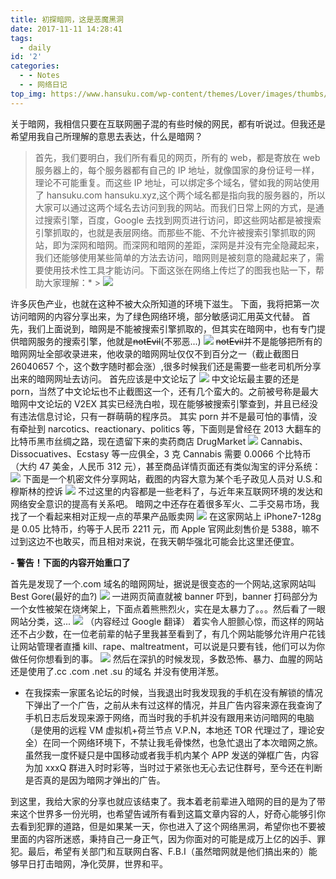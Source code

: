 ```yaml
---
title: 初探暗网，这是恶魔黑洞
date: 2017-11-11 14:28:41
tags:
  - daily
id: '2'
categories:
  - - Notes
  - - 网络日记
top_img: https://www.hansuku.com/wp-content/themes/Lover/images/thumbs/2.jpg
---
```


关于暗网，我相信只要在互联网圈子混的有些时候的网民，都有听说过。但我还是希望用我自己所理解的意思去表达，什么是暗网？

> 首先，我们要明白，我们所有看见的网页，所有的 web，都是寄放在 web 服务器上的，每个服务器都有自己的 IP 地址，就像国家的身份证号一样，理论不可能重复。而这些 IP 地址，可以绑定多个域名，譬如我的网站使用了 hansuku.com hansuku.xyz,这个两个域名都是指向我的服务器的，所以大家可以通过这两个域名去访问到我的网站。而我们日常上网的方式，是通过搜索引擎，百度，Google 去找到网页进行访问，即这些网站都是被搜索引擎抓取的，也就是表层网络。而那些不能、不允许被搜索引擎抓取的网站，即为深网和暗网。而深网和暗网的差距，深网是并没有完全隐藏起来，我们还能够使用某些简单的方法去访问，暗网则是被刻意的隐藏起来了，需要使用技术性工具才能访问。下面这张在网络上传烂了的图我也贴一下，帮助大家理解：\* > ![](https://www.hansuku.com/wp-content/uploads/2017/11/9d809bc4fd40a6c33a38bb3c683ffe80.png)

许多灰色产业，也就在这种不被大众所知道的环境下滋生。
下面，我将把第一次访问暗网的内容分享出来，为了绿色网络环境，部分敏感词汇用英文代替。
首先，我们上面说到，暗网是不能被搜索引擎抓取的，但其实在暗网中，也有专门提供暗网服务的搜索引擎，他就是~~notEvil~~(不邪恶...)
![](https://www.hansuku.com/wp-content/uploads/2017/11/a2ac7a0944a191aa346a7fd98a5c4bfb.png)
~~notEvil~~并不是能够把所有的暗网网址全部收录进来，他收录的暗网网址仅仅不到百分之一（截止截图日 26040657 个，这个数字随时都会涨）,很多时候我们还是需要一些老司机所分享出来的暗网网址去访问。
首先应该是中文论坛了
![](https://www.hansuku.com/wp-content/uploads/2017/11/8e7392abbcc694ef035de1ae65997ab8.png)
中文论坛最主要的还是 porn，当然了中文论坛也不止截图这一个，还有几个蛮大的。之前被号称是最大暗网中文论坛的 V2EX 其实已经洗白啦，现在能够被搜索引擎查到，并且已经没有违法信息讨论，只有一群萌萌的程序员。
其实 porn 并不是最可怕的事情，没有牵扯到 narcotics、reactionary、politics 等，下面则是曾经在 2013 大翻车的比特币黑市丝绸之路，现在遗留下来的卖药商店 DrugMarket
![](https://www.hansuku.com/wp-content/uploads/2017/11/c92788c78da8f0894ffa524e91f8f777.png)
Cannabis、Dissocuatives、Ecstasy 等一应俱全，3 克 Cannabis 需要 0.0066 个比特币（大约 47 美金，人民币 312 元），甚至商品详情页面还有类似淘宝的评分系统：
![](https://www.hansuku.com/wp-content/uploads/2017/11/a7b8fd685a2974bf46660e6b1b4a177c.png)
下面是一个机密文件分享网站，截图的内容大意为某个毛子政见人员对 U.S.和穆斯林的控诉
![](https://www.hansuku.com/wp-content/uploads/2017/11/67dfe1c28dedc4c978cd698191812329.png)
不过这里的内容都是一些老料了，与近年来互联网环境的发达和网络安全意识的提高有关系吧。
暗网之中还存在着很多军火、二手交易市场，我找了一个看起来相对正规一点的苹果产品贩卖网
![](https://www.hansuku.com/wp-content/uploads/2017/11/80ae9098d4f12c2dca3f1320b82a8dbd.png)
在这家网站上 iPhone7-128g 是 0.05 比特币，约等于人民币 2211 元，而 Apple 官网此刻售价是 5388，嘛不过到这边不也敢买，而且相对来说，在我天朝华强北可能会比这里还便宜。

**- 警告！下面的内容开始重口了**

首先是发现了一个.com 域名的暗网网址，据说是很变态的一个网站,这家网站叫 Best Gore(最好的血?)
![](https://www.hansuku.com/wp-content/uploads/2017/11/467e171edcdc18884d1fa4e0f66edbde.png)
一进网页简直就被 banner 吓到，banner 打码部分为一个女性被架在烧烤架上，下面点着熊熊烈火，实在是太暴力了。。。然后看了一眼网站分类，这...
![](https://www.hansuku.com/wp-content/uploads/2017/11/e28dff376bf6b8ad0cd8c9904c8dca81.png)
（内容经过 Google 翻译）
着实令人胆颤心惊，而这样的网站还不占少数，在一位老前辈的帖子里我甚至看到了，有几个网站能够允许用户花钱让网站管理者直播 kill、rape、maltreatment，可以说是只要有钱，他们可以为你做任何你想看到的事。
![](https://www.hansuku.com/wp-content/uploads/2017/11/a5d5ecdbc9a26454b1769354e5e77303.png)
然后在深扒的时候发现，多数恐怖、暴力、血腥的网站还是使用了.cc .com .net .su 的域名 并没有使用洋葱。

- 在我探索一家匿名论坛的时候，当我退出时我发现我的手机在没有解锁的情况下弹出了一个广告，之前从未有过这样的情况，并且广告内容来源在我查询了手机日志后发现来源于网络，而当时我的手机并没有跟用来访问暗网的电脑（是使用的远程 VM 虚拟机+荷兰节点 V.P.N，本地还 TOR 代理过了，理论安全）在同一个网络环境下，不禁让我毛骨悚然，也急忙退出了本次暗网之旅。虽然我一度怀疑只是中国移动或者我手机内某个 APP 发送的弹框广告，内容为加 xxxQ 群进入时时彩等，当时过于紧张也无心去记住群号，至今还在判断是否真的是因为暗网才弹出的广告。

到这里，我给大家的分享也就应该结束了。我本着老前辈进入暗网的目的是为了带来这个世界多一份光明，也希望告诫所有看到这篇文章内容的人，好奇心能够引你去看到犯罪的道路，但是如果某一天，你也进入了这个网络黑洞，希望你也不要被里面的内容所迷惑，秉持自己一身正气，因为你面对的可能是成万上亿的凶手、罪犯。最后，希望有关部门和互联网白客、F.B.I（虽然暗网就是他们搞出来的）能够早日打击暗网，净化荧屏，世界和平。

